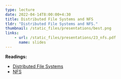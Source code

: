 ```yaml
---
type: lecture
date: 2022-04-14T8:00:00+4:30
title: Distributed File Systems and NFS
tldr: "Distributed File Systems and NFS."
thumbnail: /static_files/presentations/best.png
links:
    - url: /static_files/presentations/23_nfs.pdf
      name: slides
---
```

**Readings:**
- [Distributed File Systems](https://pages.cs.wisc.edu/~remzi/OSTEP/dist-intro.pdf)
- [NFS](https://pages.cs.wisc.edu/~remzi/OSTEP/dist-nfs.pdf)